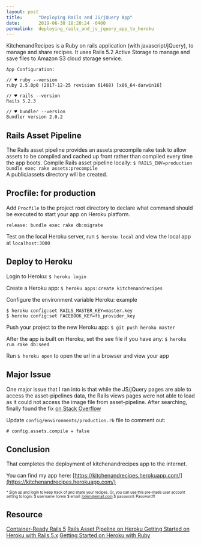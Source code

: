 ```yaml
---
layout: post
title:      "Deploying Rails and JS/jQuery App"
date:       2019-06-30 18:20:24 -0400
permalink:  deploying_rails_and_js_jquery_app_to_heroku
---
```


KitchenandRecipes is a Ruby on rails application (with javascript/jQuery), to manage and share recipes. It uses Rails 5.2 Active Storage to manage and save files to Amazon S3 cloud storage service.
```
App Configuration:

// ♥ ruby --version
ruby 2.5.0p0 (2017-12-25 revision 61468) [x86_64-darwin16]

// ♥ rails --version
Rails 5.2.3

// ♥ bundler --version
Bundler version 2.0.2
```
## Rails Asset Pipeline
The Rails asset pipeline provides an assets:precompile rake task to allow assets to be compiled and cached up front rather than compiled every time the app boots.
Compile Rails asset pipeline locally: `$ RAILS_ENV=production bundle exec rake assets:precompile`  
A public/assets directory will be created.

## Procfile: for production
Add `Procfile` to the project root directory to declare what command should be executed to start your app on Heroku platform.
```	
release: bundle exec rake db:migrate
```
Test on the local Heroku server, run `$ heroku local` and view the local app at `localhost:3000`

## Deploy to Heroku
Login to Heroku: `$ heroku login` 

Create a Heroku app: `$ heroku apps:create kitchenandrecipes` 

Configure the environment variable Heroku: example

``$ heroku config:set RAILS_MASTER_KEY=master.key``   
``$ heroku config:set FACEBOOK_KEY=fb_provider_key``

Push your project to the new Heroku app: `$ git push heroku master`

After the app is built on Heroku, set the see file if you have any: `$ heroku run rake db:seed`

Run `$ heroku open` to open the url in a browser and view your app

## Major Issue
One major issue that I ran into is that while the JS/jQuery pages are able to access the asset-pipelines data, the Rails views pages were not able to load as it could not access the image file from asset-pipeline. 
After searching, finally found the fix [on Stack Overflow]( https://stackoverflow.com/questions/49440304/rails-asset-is-not-present-in-asset-pipeline-when-using-image-tag
)

Update `config/environments/production.rb` file to comment out:  

```# config.assets.compile = false```
## Conclusion
That completes the deployment of kitchenandrecipes app to the internet. 

You can find my app here: [https://kitchenandrecipes.herokuapp.com/](https://kitchenandrecipes.herokuapp.com/)

<sub><sup>* Sign up and login to keep track of and share your recipes. Or, you can use this pre-made user account setting to login:
$ username: lorem
$ email: lorem@email.com
$ password: Password1!<sup></sub>
		

## Resource
[Container-Ready Rails 5](https://blog.heroku.com/container_ready_rails_5)
[Rails Asset Pipeline on Heroku ](https://devcenter.heroku.com/articles/rails-asset-pipeline)
[Getting Started on Heroku with Rails 5.x](https://devcenter.heroku.com/articles/getting-started-with-rails5)
[Getting Started on Heroku with Ruby](https://devcenter.heroku.com/articles/getting-started-with-ruby)

